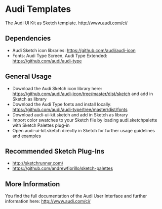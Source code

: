 # Audi Templates

The Audi UI Kit as Sketch template.
http://www.audi.com/ci/

## Dependencies

-   Audi Sketch icon libraries: https://github.com/audi/audi-icon
-   Fonts: Audi Type Screen, Audi Type Extended: https://github.com/audi/audi-type

## General Usage

-   Download the Audi Sketch icon library here: https://github.com/audi/audi-icon/tree/master/dist/sketch and add in Sketch as library
-   Download the Audi Type fonts and install locally: https://github.com/audi/audi-type/tree/master/dist/fonts
-   Download audi-ui-kit.sketch and add in Sketch as library
-   Import color swatches to your Sketch file by loading audi.sketchpalette with Sketch Palettes plug-in
-   Open audi-ui-kit.sketch directly in Sketch for further usage guidelines and examples

## Recommended Sketch Plug-Ins

-   http://sketchrunner.com/
-   https://github.com/andrewfiorillo/sketch-palettes

## More Information

You find the full documentation of the Audi User Interface and further information here: http://www.audi.com/ci/

